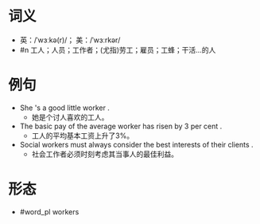 # 词义
- 英：/ˈwɜːkə(r)/； 美：/ˈwɜːrkər/
- #n 工人；人员；工作者；(尤指)劳工；雇员；工蜂；干活…的人
# 例句
- She 's a good little worker .
	- 她是个讨人喜欢的工人。
- The basic pay of the average worker has risen by 3 per cent .
	- 工人的平均基本工资上升了3%。
- Social workers must always consider the best interests of their clients .
	- 社会工作者必须时刻考虑其当事人的最佳利益。
# 形态
- #word_pl workers
